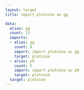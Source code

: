 ```yaml
---
layout: target
title: import plotnine as gg

data:
  alias: gg
  count: 13
  imports:
  - alias: gg
    count: 8
    import: import plotnine as gg
    target: plotnine
  - alias: p9
    count: 5
    import: import plotnine as p9
    target: plotnine
  target: plotnine
---
```

